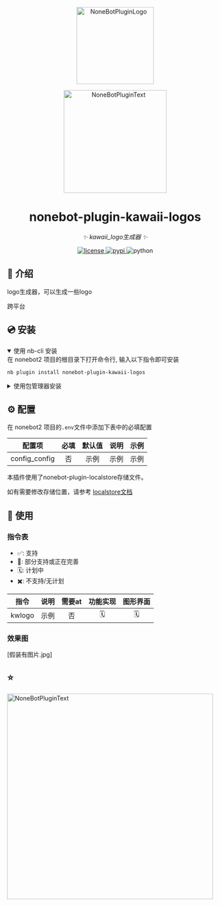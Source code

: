 <div align="center">
  <a href="https://v2.nonebot.dev/store"><img src="https://github.com/A-kirami/nonebot-plugin-template/blob/resources/nbp_logo.png" width="180" height="180" alt="NoneBotPluginLogo"></a>
  <br>
  <p><img src="https://github.com/A-kirami/nonebot-plugin-template/blob/resources/NoneBotPlugin.svg" width="240" alt="NoneBotPluginText"></p>
</div>

<div align="center">

# nonebot-plugin-kawaii-logos

_✨ kawaii_logo生成器 ✨_


<a href="./LICENSE">
    <img src="https://img.shields.io/github/license/SuperGuGuGu/nonebot_plugin_kawaii_logos.svg" alt="license">
</a>
<a href="https://pypi.python.org/pypi/nonebot-plugin-kawaii-logos">
    <img src="https://img.shields.io/pypi/v/nonebot-plugin-kawaii-logos.svg" alt="pypi">
</a>
<img src="https://img.shields.io/badge/python-3.10+-blue.svg" alt="python">

</div>

## 📖 介绍

logo生成器，可以生成一些logo

跨平台

## 💿 安装

<details open>
<summary>使用 nb-cli 安装</summary>
在 nonebot2 项目的根目录下打开命令行, 输入以下指令即可安装

    nb plugin install nonebot-plugin-kawaii-logos

</details>

<details>
<summary>使用包管理器安装</summary>
在 nonebot2 项目的插件目录下, 打开命令行, 根据你使用的包管理器, 输入相应的安装命令

<details>
<summary>pip</summary>

    pip install nonebot-plugin-kawaii-logos

</details>
<details>
<summary>pdm</summary>

    pdm add nonebot-plugin-kawaii-logos

</details>
<details>
<summary>poetry</summary>

    poetry add nonebot-plugin-kawaii-logos

</details>
<details>
<summary>conda</summary>

    conda install nonebot-plugin-kawaii-logos

</details>

打开 nonebot2 项目根目录下的 `pyproject.toml` 文件, 在 `[tool.nonebot]` 部分追加写入

    plugins = ["nonebot_plugin_kawaii_logos"]

</details>

## ⚙️ 配置

在 nonebot2 项目的`.env`文件中添加下表中的必填配置

|      配置项      | 必填 | 默认值 | 说明 | 示例 |
|:-------------:|:--:|:---:|:--:|:--:|
| config_config | 否  | 示例  | 示例 | 示例 |

本插件使用了nonebot-plugin-localstore存储文件。

如有需要修改存储位置，请参考 [localstore文档](https://github.com/nonebot/plugin-localstore)

## 🎉 使用

### 指令表

- ✅: 支持
- 🚧: 部分支持或正在完善
- 🗓️️: 计划中
- ✖️: 不支持/无计划

|   指令   | 说明 | 需要at | 功能实现 | 图形界面 |
|:------:|:--:|:----:|:----:|:----:|
| kwlogo | 示例 |  否   | 🗓️  | 🗓️  |

### 效果图

[假装有图片.jpg]

## ⭐

<p><img src="https://api.star-history.com/svg?repos=SuperGuGuGu/nonebot_plugin_kawaii_logos&type=Date" width="480" alt="NoneBotPluginText"></p>

